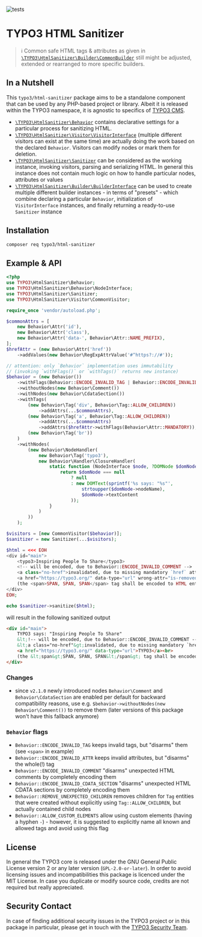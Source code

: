 ![tests](https://github.com/TYPO3/html-sanitizer/actions/workflows/tests.yml/badge.svg)

# TYPO3 HTML Sanitizer

> :information_source: Common safe HTML tags & attributes as given in
> [`\TYPO3\HtmlSanitizer\Builder\CommonBuilder`](src/Builder/CommonBuilder.php)
> still might be adjusted, extended or rearranged to more specific builders.

## In a Nutshell

This `typo3/html-sanitizer` package aims to be a standalone component that can be used by any PHP-based
project or library. Albeit it is released within the TYPO3 namespace, it is agnostic to specifics of
[TYPO3 CMS](https://github.com/typo3/typo3).

+ [`\TYPO3\HtmlSanitizer\Behavior`](src/Behavior.php) contains declarative settings for
  a particular process for sanitizing HTML.
+ [`\TYPO3\HtmlSanitizer\Visitor\VisitorInterface`](src/Visitor/VisitorInterface.php)
  (multiple different visitors can exist at the same time) are actually doing the work
  based on the declared `Behavior`. Visitors can modify nodes or mark them for deletion.
+ [`\TYPO3\HtmlSanitizer\Sanitizer`](src/Sanitizer.php) can be considered as the working
  instance, invoking visitors, parsing and serializing HTML. In general this instance does
  not contain much logic on how to handle particular nodes, attributes or values
+ [`\TYPO3\HtmlSanitizer\Builder\BuilderInterface`](src/Builder/BuilderInterface.php) can
  be used to create multiple different builder instances - in terms of "presets" - which
  combine declaring a particular `Behavior`, initialization of `VisitorInterface` instances,
  and finally returning a ready-to-use `Sanitizer` instance

## Installation

```bash
composer req typo3/html-sanitizer
```

## Example & API

```php
<?php
use TYPO3\HtmlSanitizer\Behavior;
use TYPO3\HtmlSanitizer\Behavior\NodeInterface;
use TYPO3\HtmlSanitizer\Sanitizer;
use TYPO3\HtmlSanitizer\Visitor\CommonVisitor;

require_once 'vendor/autoload.php';

$commonAttrs = [
    new Behavior\Attr('id'),
    new Behavior\Attr('class'),
    new Behavior\Attr('data-', Behavior\Attr::NAME_PREFIX),
];
$hrefAttr = (new Behavior\Attr('href'))
    ->addValues(new Behavior\RegExpAttrValue('#^https?://#'));

// attention: only `Behavior` implementation uses immutability
// (invoking `withFlags()` or `withTags()` returns new instance)
$behavior = (new Behavior())
    ->withFlags(Behavior::ENCODE_INVALID_TAG | Behavior::ENCODE_INVALID_COMMENT)
    ->withoutNodes(new Behavior\Comment())
    ->withNodes(new Behavior\CdataSection())
    ->withTags(
        (new Behavior\Tag('div', Behavior\Tag::ALLOW_CHILDREN))
            ->addAttrs(...$commonAttrs),
        (new Behavior\Tag('a', Behavior\Tag::ALLOW_CHILDREN))
            ->addAttrs(...$commonAttrs)
            ->addAttrs($hrefAttr->withFlags(Behavior\Attr::MANDATORY)),
        (new Behavior\Tag('br'))
    )
    ->withNodes(
        (new Behavior\NodeHandler(
            new Behavior\Tag('typo3'),
            new Behavior\Handler\ClosureHandler(
                static function (NodeInterface $node, ?DOMNode $domNode): ?DOMNode {
                    return $domNode === null
                        ? null
                        : new DOMText(sprintf('%s says: "%s"',
                            strtoupper($domNode->nodeName),
                            $domNode->textContent
                        ));
                }
            )
        ))
    );

$visitors = [new CommonVisitor($behavior)];
$sanitizer = new Sanitizer(...$visitors);

$html = <<< EOH
<div id="main">
    <typo3>Inspiring People To Share</typo3>
    <!-- will be encoded, due to Behavior::ENCODE_INVALID_COMMENT -->
    <a class="no-href">invalidated, due to missing mandatory `href` attr</a>
    <a href="https://typo3.org/" data-type="url" wrong-attr="is-removed">TYPO3</a><br>
    (the <span>SPAN, SPAN, SPAN</span> tag shall be encoded to HTML entities)
</div>
EOH;

echo $sanitizer->sanitize($html);
```

will result in the following sanitized output

```html
<div id="main">
    TYPO3 says: "Inspiring People To Share"
    &lt;!-- will be encoded, due to Behavior::ENCODE_INVALID_COMMENT --&gt;
    &lt;a class="no-href"&gt;invalidated, due to missing mandatory `href` attr&lt;/a&gt;
    <a href="https://typo3.org/" data-type="url">TYPO3</a><br>
    (the &lt;span&gt;SPAN, SPAN, SPAN&lt;/span&gt; tag shall be encoded to HTML entities)
</div>
```

### Changes

* since `v2.1.0` newly introduced nodes `Behavior\Comment` and  `Behavior\CdataSection` are enabled per
  default for backward compatibility reasons, use e.g. `$behavior->withoutNodes(new Behavior\Comment())`
  to remove them (later versions of this package won't have this fallback anymore)

### `Behavior` flags

* `Behavior::ENCODE_INVALID_TAG` keeps invalid tags, but "disarms" them (see `<span>` in example)
* `Behavior::ENCODE_INVALID_ATTR` keeps invalid attributes, but "disarms" the whole(!) tag
* `Behavior::ENCODE_INVALID_COMMENT` "disarms" unexpected HTML comments by completely encoding them
* `Behavior::ENCODE_INVALID_CDATA_SECTION` "disarms" unexpected HTML CDATA sections by completely encoding them
* `Behavior::REMOVE_UNEXPECTED_CHILDREN` removes children for `Tag` entities that were created
  without explicitly using `Tag::ALLOW_CHILDREN`, but actually contained child nodes
* `Behavior::ALLOW_CUSTOM_ELEMENTS` allow using custom elements (having a hyphen `-`) - however,
  it is suggested to explicitly name all known and allowed tags and avoid using this flag

## License

In general the TYPO3 core is released under the GNU General Public License version
2 or any later version (`GPL-2.0-or-later`). In order to avoid licensing issues and
incompatibilities this package is licenced under the MIT License. In case  you
duplicate or modify source code, credits are not required but really appreciated.

## Security Contact

In case of finding additional security issues in the TYPO3 project or in this package  in particular,
please get in touch with the [TYPO3 Security Team](mailto:security@typo3.org).

